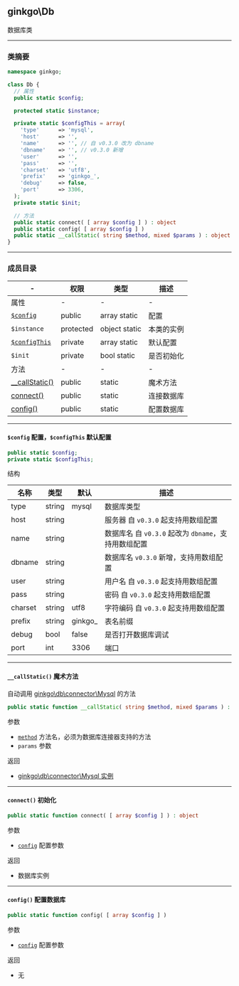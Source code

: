 ## ginkgo\Db

数据库类

----------

### 类摘要

```php
namespace ginkgo;

class Db {
  // 属性
  public static $config;

  protected static $instance;

  private static $configThis = array(
    'type'      => 'mysql',
    'host'      => '',
    'name'      => '', // 自 v0.3.0 改为 dbname
    'dbname'    => '', // v0.3.0 新增
    'user'      => '',
    'pass'      => '',
    'charset'   => 'utf8',
    'prefix'    => 'ginkgo_',
    'debug'     => false,
    'port'      => 3306,
  );
  private static $init;

  // 方法
  public static connect( [ array $config ] ) : object
  public static config( [ array $config ] )
  public static __callStatic( string $method, mixed $params ) : object
}
```

----------

### 成员目录

| - | 权限 | 类型 | 描述 |
| - | - | - | - |
| 属性 | - | - | - |
| [`$config`](#$config) | public | array static | 配置 |
| `$instance` | protected | object static | 本类的实例 |
| [`$configThis`](#$config) | private | array static | 默认配置 |
| `$init` | private | bool static | 是否初始化 |
| 方法 | - | - | - |
| [__callStatic()](#__callStatic()) | public | static | 魔术方法 |
| [connect()](#connect()) | public | static | 连接数据库 |
| [config()](#config()) | public | static | 配置数据库 |

----------

<span id="$config"></span>

#### `$config` 配置，`$configThis` 默认配置

``` php
public static $config;
private static $configThis;
```

结构

| 名称 | 类型 | 默认 | 描述 |
| - | - | - | - |
| type | string | mysql | 数据库类型 |
| host | string | | 服务器 自 `v0.3.0` 起支持用数组配置 |
| name | string | | 数据库名 自 `v0.3.0` 起改为 `dbname`，支持用数组配置 |
| dbname | string | | 数据库名 `v0.3.0` 新增，支持用数组配置 |
| user | string | | 用户名 自 `v0.3.0` 起支持用数组配置 |
| pass | string | | 密码 自 `v0.3.0` 起支持用数组配置 |
| charset | string | utf8 | 字符编码 自 `v0.3.0` 起支持用数组配置 |
| prefix | string | ginkgo_ | 表名前缀 |
| debug | bool | false | 是否打开数据库调试 |
| port | int | 3306 | 端口 |

----------

<span id="__callStatic()"></span>

#### `__callStatic()` 魔术方法

自动调用 [ginkgo\db\connector\Mysql](db_connector_mysql.md) 的方法

``` php
public static function __callStatic( string $method, mixed $params ) : object
```

参数

* [`method`](../db/db_connector_mysql.md) 方法名，必须为数据库连接器支持的方法
* `params` 参数

返回

* [ginkgo\db\connector\Mysql 实例](db_connector_mysql.md)

----------

<span id="connect()"></span>

#### `connect()` 初始化

``` php
public static function connect( [ array $config ] ) : object
```

参数

* [`config`](#$config) 配置参数

返回

* 数据库实例

----------

<span id="config()"></span>

#### `config()` 配置数据库

``` php
public static function config( [ array $config ] )
```

参数

* [`config`](#$config) 配置参数

返回

* 无
